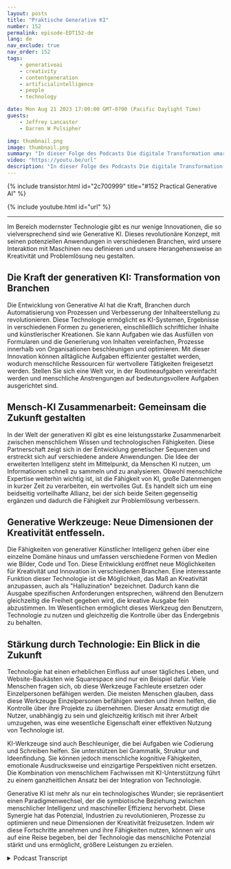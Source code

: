 ```yaml
---
layout: posts
title: "Praktische Generative KI"
number: 152
permalink: episode-EDT152-de
lang: de
nav_exclude: true
nav_order: 152
tags:
    - generativeai
    - creativity
    - contentgeneration
    - artificialintelligence
    - people
    - technology

date: Mon Aug 21 2023 17:00:00 GMT-0700 (Pacific Daylight Time)
guests:
    - Jeffrey Lancaster
    - Darren W Pulsipher

img: thumbnail.png
image: thumbnail.png
summary: "In dieser Folge des Podcasts Die digitale Transformation umarmen führt Gastgeber Darren Pulsipher ein nachdenkliches Gespräch mit Dr. Jeffrey Lancaster. Ihre Diskussion geht auf die praktischen Anwendungen von generativer Künstlicher Intelligenz ein und die tiefgreifende Auswirkung, die sie in verschiedenen Branchen mit sich bringen wird."
video: "https://youtu.be/url"
description: "In dieser Folge des Podcasts Die digitale Transformation umarmen führt Gastgeber Darren Pulsipher ein nachdenkliches Gespräch mit Dr. Jeffrey Lancaster. Ihre Diskussion geht auf die praktischen Anwendungen von generativer Künstlicher Intelligenz ein und die tiefgreifende Auswirkung, die sie in verschiedenen Branchen mit sich bringen wird."
---
```


<div>
{% include transistor.html id="2c700999" title="#152 Practical Generative AI" %}

{% include youtube.html id="url" %}
</div>

---

Im Bereich modernster Technologie gibt es nur wenige Innovationen, die so vielversprechend sind wie Generative KI. Dieses revolutionäre Konzept, mit seinen potenziellen Anwendungen in verschiedenen Branchen, wird unsere Interaktion mit Maschinen neu definieren und unsere Herangehensweise an Kreativität und Problemlösung neu gestalten.

## Die Kraft der generativen KI: Transformation von Branchen

Die Entwicklung von Generative AI hat die Kraft, Branchen durch Automatisierung von Prozessen und Verbesserung der Inhalteerstellung zu revolutionieren. Diese Technologie ermöglicht es KI-Systemen, Ergebnisse in verschiedenen Formen zu generieren, einschließlich schriftlicher Inhalte und künstlerischer Kreationen. Sie kann Aufgaben wie das Ausfüllen von Formularen und die Generierung von Inhalten vereinfachen, Prozesse innerhalb von Organisationen beschleunigen und optimieren. Mit dieser Innovation können alltägliche Aufgaben effizienter gestaltet werden, wodurch menschliche Ressourcen für wertvollere Tätigkeiten freigesetzt werden. Stellen Sie sich eine Welt vor, in der Routineaufgaben vereinfacht werden und menschliche Anstrengungen auf bedeutungsvollere Aufgaben ausgerichtet sind.

## Mensch-KI Zusammenarbeit: Gemeinsam die Zukunft gestalten

In der Welt der generativen KI gibt es eine leistungsstarke Zusammenarbeit zwischen menschlichem Wissen und technologischen Fähigkeiten. Diese Partnerschaft zeigt sich in der Entwicklung genetischer Sequenzen und erstreckt sich auf verschiedene andere Anwendungen. Die Idee der erweiterten Intelligenz steht im Mittelpunkt, da Menschen KI nutzen, um Informationen schnell zu sammeln und zu analysieren. Obwohl menschliche Expertise weiterhin wichtig ist, ist die Fähigkeit von KI, große Datenmengen in kurzer Zeit zu verarbeiten, ein wertvolles Gut. Es handelt sich um eine beidseitig vorteilhafte Allianz, bei der sich beide Seiten gegenseitig ergänzen und dadurch die Fähigkeit zur Problemlösung verbessern.

## Generative Werkzeuge: Neue Dimensionen der Kreativität entfesseln.

Die Fähigkeiten von generativer Künstlicher Intelligenz gehen über eine einzelne Domäne hinaus und umfassen verschiedene Formen von Medien wie Bilder, Code und Ton. Diese Entwicklung eröffnet neue Möglichkeiten für Kreativität und Innovation in verschiedenen Branchen. Eine interessante Funktion dieser Technologie ist die Möglichkeit, das Maß an Kreativität anzupassen, auch als "Halluzination" bezeichnet. Dadurch kann die Ausgabe spezifischen Anforderungen entsprechen, während den Benutzern gleichzeitig die Freiheit gegeben wird, die kreative Ausgabe fein abzustimmen. Im Wesentlichen ermöglicht dieses Werkzeug den Benutzern, Technologie zu nutzen und gleichzeitig die Kontrolle über das Endergebnis zu behalten.

## Stärkung durch Technologie: Ein Blick in die Zukunft

Technologie hat einen erheblichen Einfluss auf unser tägliches Leben, und Website-Baukästen wie Squarespace sind nur ein Beispiel dafür. Viele Menschen fragen sich, ob diese Werkzeuge Fachleute ersetzen oder Einzelpersonen befähigen werden. Die meisten Menschen glauben, dass diese Werkzeuge Einzelpersonen befähigen werden und ihnen helfen, die Kontrolle über ihre Projekte zu übernehmen. Dieser Ansatz ermutigt die Nutzer, unabhängig zu sein und gleichzeitig kritisch mit ihrer Arbeit umzugehen, was eine wesentliche Eigenschaft einer effektiven Nutzung von Technologie ist.

KI-Werkzeuge sind auch Beschleuniger, die bei Aufgaben wie Codierung und Schreiben helfen. Sie unterstützen bei Grammatik, Struktur und Ideenfindung. Sie können jedoch menschliche kognitive Fähigkeiten, emotionale Ausdrucksweise und einzigartige Perspektiven nicht ersetzen. Die Kombination von menschlichem Fachwissen mit KI-Unterstützung führt zu einem ganzheitlichen Ansatz bei der Integration von Technologie.

Generative KI ist mehr als nur ein technologisches Wunder; sie repräsentiert einen Paradigmenwechsel, der die symbiotische Beziehung zwischen menschlicher Intelligenz und maschineller Effizienz hervorhebt. Diese Synergie hat das Potenzial, Industrien zu revolutionieren, Prozesse zu optimieren und neue Dimensionen der Kreativität freizusetzen. Indem wir diese Fortschritte annehmen und ihre Fähigkeiten nutzen, können wir uns auf eine Reise begeben, bei der Technologie das menschliche Potenzial stärkt und uns ermöglicht, größere Leistungen zu erzielen.



<details>
<summary> Podcast Transcript </summary>

<p></p>

</details>
